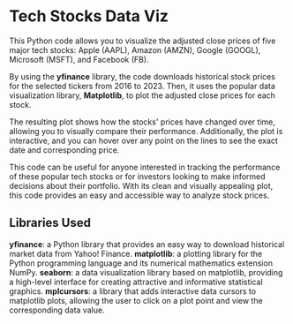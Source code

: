 # Tech Stocks Data Viz

This Python code allows you to visualize the adjusted close prices of five major tech stocks: Apple (AAPL), Amazon (AMZN), Google (GOOGL), Microsoft (MSFT), and Facebook (FB).

By using the **yfinance** library, the code downloads historical stock prices for the selected tickers from 2016 to 2023. Then, it uses the popular data visualization library, **Matplotlib**, to plot the adjusted close prices for each stock.

The resulting plot shows how the stocks' prices have changed over time, allowing you to visually compare their performance. Additionally, the plot is interactive, and you can hover over any point on the lines to see the exact date and corresponding price.

This code can be useful for anyone interested in tracking the performance of these popular tech stocks or for investors looking to make informed decisions about their portfolio. With its clean and visually appealing plot, this code provides an easy and accessible way to analyze stock prices.

## Libraries Used 

**yfinance**: a Python library that provides an easy way to download historical market data from Yahoo! Finance.
**matplotlib**: a plotting library for the Python programming language and its numerical mathematics extension NumPy.
**seaborn**: a data visualization library based on matplotlib, providing a high-level interface for creating attractive and informative statistical graphics.
**mplcursors**: a library that adds interactive data cursors to matplotlib plots, allowing the user to click on a plot point and view the corresponding data value.
